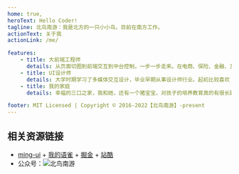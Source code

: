 ```yaml
---
home: true,
heroText: Hello Coder! 
tagline: 北鸟南游：我是北方的一只小小鸟，目前在南方工作。
actionText: 关于我
actionLink: /me/

features:
    - title: 大前端工程师
      details: 从页面切图到前端交互到中台控制，一步一步走来。在电商、保险、金融、互联网等多种行业公司做开发，每种行业的业务性质不同，工作强度都大致相同（少不了的加班）。
    - title: UI设计师
      details: 大学时期学习了多媒体交互设计，毕业早期从事设计师行业。起初比较喜欢 3D 游戏、影视之类，接触过3Dmax、Maya、ZB等软件。后来没有在此行业混下去，终究是败给缺乏艺术细胞。
    - title: 我的家庭
      details: 幸福的三口之家，我和她，还有一个猪宝宝，对孩子的培养教育真的有很长路，比起写代码的门道还多。

footer: MIT Licensed | Copyright © 2016-2022【北鸟南游】-present
---
```


## 相关资源链接
- [ming-ui](https://shenshuai.me/ming-ui-preview/) + [我的语雀](https://www.yuque.com/shenshuai89/front) + [掘金](https://juejin.cn/user/1662117314561255/posts) + [站酷](https://shenshuai.zcool.com.cn/)
- 公众号：![北鸟南游](/assets/images/wx-search.png)
